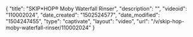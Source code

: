 {
    "title": "SKIP*HOP&reg; Moby Waterfall Rinser",
    "description": "",
    "videoid": "110002024",
    "date_created": "1502524577",
    "date_modified": "1504247455",
    "type": "captivate",
    "layout": "video",
    "url": "\/v\/skip-hop-moby-waterfall-rinser\/110002024"
}